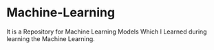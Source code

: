 # Machine-Learning
It is a Repository for Machine Learning Models
Which I Learned during learning the Machine Learning.

